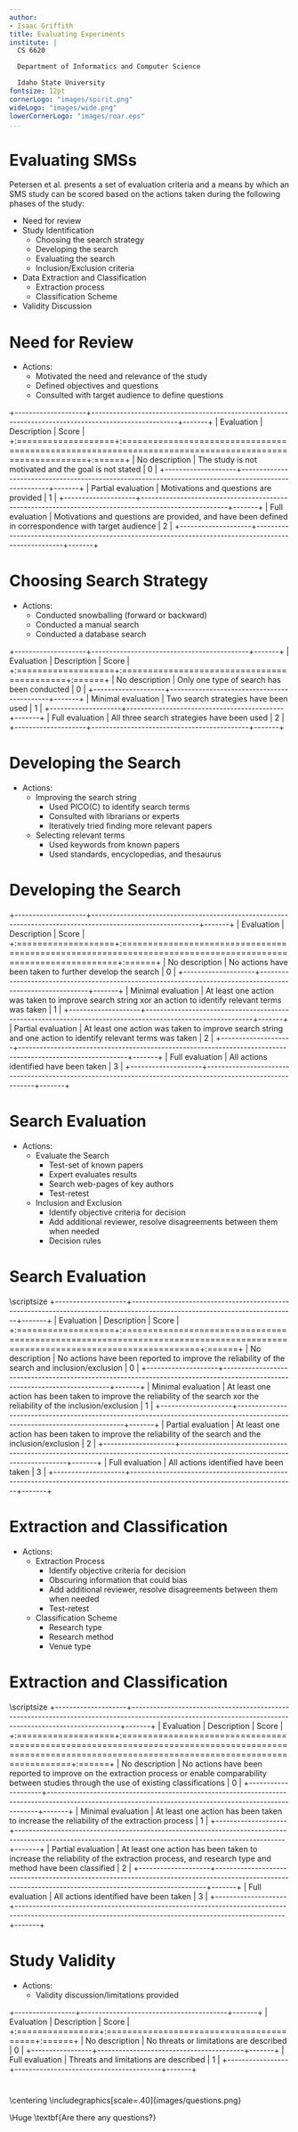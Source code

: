 ```yaml
---
author:
- Isaac Griffith
title: Evaluating Experiments
institute: |
  CS 6620

  Department of Informatics and Computer Science

  Idaho State University
fontsize: 12pt
cornerLogo: "images/spirit.png"
wideLogo: "images/wide.png"
lowerCornerLogo: "images/roar.eps"
...
```


# Evaluating SMSs

Petersen et al. presents a set of evaluation criteria and a means by which an SMS study can be scored based on the actions taken during the following phases of the study:

* Need for review
* Study Identification
  - Choosing the search strategy
  - Developing the search
  - Evaluating the search
  - Inclusion/Exclusion criteria
* Data Extraction and Classification
  - Extraction process
  - Classification Scheme
* Validity Discussion

# Need for Review

* Actions:
  - Motivated the need and relevance of the study
  - Defined objectives and questions
  - Consulted with target audience to define questions

+--------------------+------------------------------------------------------------------------------------------------------+-------+
| Evaluation         | Description                                                                                          | Score |
+:===================+:=====================================================================================================+:======+
| No description     | The study is not motivated and the goal is not stated                                                | 0     |
+--------------------+------------------------------------------------------------------------------------------------------+-------+
| Partial evaluation | Motivations and questions are provided                                                               | 1     |
+--------------------+------------------------------------------------------------------------------------------------------+-------+
| Full evaluation    | Motivations and questions are provided, and have been defined in correspondence with target audience | 2     |
+--------------------+------------------------------------------------------------------------------------------------------+-------+

# Choosing Search Strategy

* Actions:
  - Conducted snowballing (forward or backward)
  - Conducted a manual search
  - Conducted a database search

+--------------------+--------------------------------------------+-------+
| Evaluation         | Description                                | Score |
+:===================+:===========================================+:======+
| No description     | Only one type of search has been conducted | 0     |
+--------------------+--------------------------------------------+-------+
| Minimal evaluation | Two search strategies have been used       | 1     |
+--------------------+--------------------------------------------+-------+
| Full evaluation    | All three search strategies have been used | 2     |
+--------------------+--------------------------------------------+-------+

# Developing the Search

* Actions:
  - Improving the search string
    - Used PICO(C) to identify search terms
    - Consulted with librarians or experts
    - Iteratively tried finding more relevant papers
  - Selecting relevant terms
    - Used keywords from known papers
    - Used standards, encyclopedias, and thesaurus

# Developing the Search

+--------------------+------------------------------------------------------------------------------------------------------------+-------+
| Evaluation         | Description                                                                                                | Score |
+:===================+:===========================================================================================================+:======+
| No description     | No actions have been taken to further develop the search                                                   | 0     |
+--------------------+------------------------------------------------------------------------------------------------------------+-------+
| Minimal evaluation | At least one action was taken to improve search string xor an action to identify relevant terms was taken  | 1     |
+--------------------+------------------------------------------------------------------------------------------------------------+-------+
| Partial evaluation | At least one action was taken to improve search string and one action to identify relevant terms was taken | 2     |
+--------------------+------------------------------------------------------------------------------------------------------------+-------+
| Full evaluation    | All actions identified have been taken                                                                     | 3     |
+--------------------+------------------------------------------------------------------------------------------------------------+-------+

# Search Evaluation

* Actions:
  - Evaluate the Search
    - Test-set of known papers
    - Expert evaluates results
    - Search web-pages of key authors
    - Test-retest
  - Inclusion and Exclusion
    - Identify objective criteria for decision
    - Add additional reviewer, resolve disagreements between them when needed
    - Decision rules

# Search Evaluation

\scriptsize
+--------------------+----------------------------------------------------------------------------------------------------------------------------+-------+
| Evaluation         | Description                                                                                                                | Score |
+:===================+:===========================================================================================================================+:======+
| No description     | No actions have been reported to improve the reliability of the search and inclusion/exclusion                             | 0     |
+--------------------+----------------------------------------------------------------------------------------------------------------------------+-------+
| Minimal evaluation | At least one action has been taken to improve the reliability of the search xor the reliability of the inclusion/exclusion | 1     |
+--------------------+----------------------------------------------------------------------------------------------------------------------------+-------+
| Partial evaluation | At least one action has been taken to improve the reliability of the search and the inclusion/exclusion                    | 2     |
+--------------------+----------------------------------------------------------------------------------------------------------------------------+-------+
| Full evaluation    | All actions identified have been taken                                                                                     | 3     |
+--------------------+----------------------------------------------------------------------------------------------------------------------------+-------+

# Extraction and Classification

* Actions:
  - Extraction Process
    - Identify objective criteria for decision
    - Obscuring information that could bias
    - Add additional reviewer, resolve disagreements between them when needed
    - Test-retest
  - Classification Scheme
    - Research type
    - Research method
    - Venue type


# Extraction and Classification

\scriptsize
+--------------------+---------------------------------------------------------------------------------------------------------------------------------------------------------+-------+
| Evaluation         | Description                                                                                                                                             | Score |
+:===================+:========================================================================================================================================================+:======+
| No description     | No actions have been reported to improve on the extraction process or enable comparability between studies through the use of existing classifications  | 0     |
+--------------------+---------------------------------------------------------------------------------------------------------------------------------------------------------+-------+
| Minimal evaluation | At least one action has been taken to increase the reliability of the extraction process                                                                | 1     |
+--------------------+---------------------------------------------------------------------------------------------------------------------------------------------------------+-------+
| Partial evaluation | At least one action has been taken to increase the reliability of the extraction process, and research type and method have been classified             | 2     |
+--------------------+---------------------------------------------------------------------------------------------------------------------------------------------------------+-------+
| Full evaluation    | All actions identified have been taken                                                                                                                  | 3     |
+--------------------+---------------------------------------------------------------------------------------------------------------------------------------------------------+-------+

# Study Validity

* Actions:
  - Validity discussion/limitations provided

+-----------------+-----------------------------------------+-------+
| Evaluation      | Description                             | Score |
+:================+:========================================+:======+
| No description  | No threats or limitations are described | 0     |
+-----------------+-----------------------------------------+-------+
| Full evaluation | Threats and limitations are described   | 1     |
+-----------------+-----------------------------------------+-------+

#

\centering
\includegraphics[scale=.40]{images/questions.png}

\Huge \textbf{Are there any questions?}

